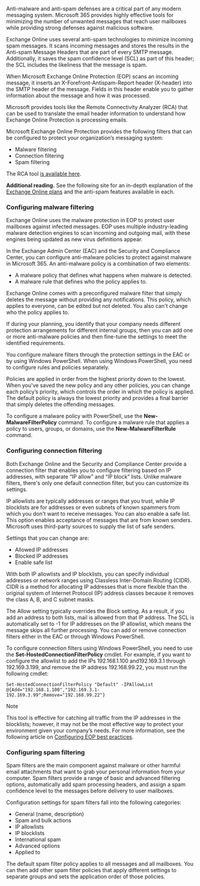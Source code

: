 Anti-malware and anti-spam defenses are a critical part of any modern messaging system. Microsoft 365 provides highly effective tools for minimizing the number of unwanted messages that reach user mailboxes while providing strong defenses against malicious software.

Exchange Online uses several anti-spam technologies to minimize incoming spam messages. It scans incoming messages and stores the results in the Anti-spam Message Headers that are part of every SMTP message. Additionally, it saves the spam confidence level (SCL) as part of this header; the SCL includes the likeliness that the message is spam.

When Microsoft Exchange Online Protection (EOP) scans an incoming message, it inserts an X-Forefront-Antispam-Report header (X-header) into the SMTP header of the message. Fields in this header enable you to gather information about the message and how it was processed.

Microsoft provides tools like the Remote Connectivity Analyzer (RCA) that can be used to translate the email header information to understand how Exchange Online Protection is processing emails.

Microsoft Exchange Online Protection provides the following filters that can be configured to protect your organization’s messaging system:

 *  Malware filtering
 *  Connection filtering
 *  Spam filtering

The RCA tool [is available here](https://aka.ms/RCA?azure-portal=true).

**Additional reading.** See the following site for an in-depth explanation of the [Exchange Online plans](https://aka.ms/edx-cld222x-eohttps://aka.ms/RCA?azure-portal=true) and the anti-spam features available in each.

### Configuring malware filtering

Exchange Online uses the malware protection in EOP to protect user mailboxes against infected messages. EOP uses multiple industry-leading malware detection engines to scan incoming and outgoing mail, with these engines being updated as new virus definitions appear.

In the Exchange Admin Center (EAC) and the Security and Compliance Center, you can configure anti-malware policies to protect against malware in Microsoft 365. An anti-malware policy is a combination of two elements:

 *  A malware policy that defines what happens when malware is detected.
 *  A malware rule that defines who the policy applies to.

Exchange Online comes with a preconfigured malware filter that simply deletes the message without providing any notifications. This policy, which applies to everyone, can be edited but not deleted. You also can't change who the policy applies to.

If during your planning, you identify that your company needs different protection arrangements for different internal groups, then you can add one or more anti-malware policies and then fine-tune the settings to meet the identified requirements.

You configure malware filters through the protection settings in the EAC or by using Windows PowerShell. When using Windows PowerShell, you need to configure rules and policies separately.

Policies are applied in order from the highest priority down to the lowest. When you've saved the new policy and any other policies, you can change each policy’s priority, which controls the order in which the policy is applied. The default policy is always the lowest priority and provides a final barrier that simply deletes the offending messages.

To configure a malware policy with PowerShell, use the **New-MalwareFilterPolicy** command. To configure a malware rule that applies a policy to users, groups, or domains, use the **New-MalwareFilterRule** command.

### Configuring connection filtering

Both Exchange Online and the Security and Compliance Center provide a connection filter that enables you to configure filtering based on IP addresses, with separate “IP allow” and “IP block” lists. Unlike malware filters, there's only one default connection filter, but you can customize its settings.

IP allowlists are typically addresses or ranges that you trust, while IP blocklists are for addresses or even subnets of known spammers from which you don't want to receive messages. You can also enable a safe list. This option enables acceptance of messages that are from known senders. Microsoft uses third-party sources to supply the list of safe senders.

Settings that you can change are:

 *  Allowed IP addresses
 *  Blocked IP addresses
 *  Enable safe list

With both IP allowlists and IP blocklists, you can specify individual addresses or network ranges using Classless Inter-Domain Routing (CIDR). CIDR is a method for allocating IP addresses that is more flexible than the original system of Internet Protocol (IP) address classes because it removes the class A, B, and C subnet masks.

The Allow setting typically overrides the Block setting. As a result, if you add an address to both lists, mail is allowed from that IP address. The SCL is automatically set to -1 for IP addresses on the IP allowlist, which means the message skips all further processing. You can add or remove connection filters either in the EAC or through Windows PowerShell.

To configure connection filters using Windows PowerShell, you need to use the **Set-HostedConnectionFilterPolicy** cmdlet. For example, if you want to configure the allowlist to add the IPs 192.168.1.100 and192.169.3.1 through 192.169.3.199, and remove the IP address 192.168.99.22, you must run the following cmdlet:

```
Set-HostedConnectionFilterPolicy "Default" -IPAllowList @{Add="192.168.1.100","192.169.3.1-192.169.3.99";Remove="192.168.99.22"}
```

> [!NOTE]
> This tool is effective for catching all traffic from the IP addresses in the blocklists; however, it may not be the most effective way to protect your environment given your company’s needs. For more information, see the following article on [Configuring EOP best practices](https://technet.microsoft.com/library/jj723164%28v=exchg.150%29.aspxhttps://aka.ms/RCA?azure-portal=true).

### Configuring spam filtering

Spam filters are the main component against malware or other harmful email attachments that want to grab your personal information from your computer. Spam filters provide a range of basic and advanced filtering options, automatically add spam processing headers, and assign a spam confidence level to the messages before delivery to user mailboxes.

Configuration settings for spam filters fall into the following categories:

 *  General (name, description)
 *  Spam and bulk actions
 *  IP allowlists
 *  IP blocklists
 *  International spam
 *  Advanced options
 *  Applied to

The default spam filter policy applies to all messages and all mailboxes. You can then add other spam filter policies that apply different settings to separate groups and sets the application order of those policies.
